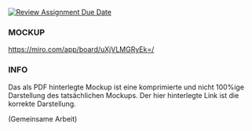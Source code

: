 [![Review Assignment Due Date](https://classroom.github.com/assets/deadline-readme-button-22041afd0340ce965d47ae6ef1cefeee28c7c493a6346c4f15d667ab976d596c.svg)](https://classroom.github.com/a/WxsAQ0eE)

### MOCKUP

https://miro.com/app/board/uXjVLMGRyEk=/

### INFO

Das als PDF hinterlegte Mockup ist eine komprimierte und nicht 100%ige Darstellung des tatsächlichen Mockups.
Der hier hinterlegte Link ist die korrekte Darstellung.

(Gemeinsame Arbeit)